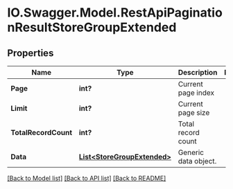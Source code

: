 # IO.Swagger.Model.RestApiPaginationResultStoreGroupExtended
## Properties

Name | Type | Description | Notes
------------ | ------------- | ------------- | -------------
**Page** | **int?** | Current page index | 
**Limit** | **int?** | Current page size | 
**TotalRecordCount** | **int?** | Total record count | 
**Data** | [**List&lt;StoreGroupExtended&gt;**](StoreGroupExtended.md) | Generic data object. | 

[[Back to Model list]](../README.md#documentation-for-models) [[Back to API list]](../README.md#documentation-for-api-endpoints) [[Back to README]](../README.md)

